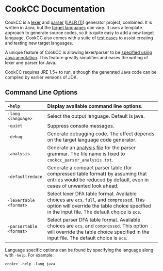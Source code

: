 # CookCC Documentation #

CookCC is a [lexer](http://en.wikipedia.org/wiki/Lexical_analysis) and [parser](http://en.wikipedia.org/wiki/Parsing) ([LALR (1)](http://en.wikipedia.org/wiki/LALR_parser)) generator project, combined.  It is written in Java, but the [target languages](TargetLanguages.md) can vary.  It uses a template approach to generate source codes, so it is quite easy to add a new target language.  CookCC also comes with a suite of [test cases](http://code.google.com/p/cookcc/source/browse/trunk/tests/) to assist creating and testing new target languages.

A unique feature of CookCC is allowing lexer/parser to be [specified using Java annotation](JavaInput.md). This feature greatly simplifies and eases the writing of lexer and parser for Java.

CookCC requires JRE 1.5+ to run, although the generated Java code can be compiled by earlier versions of JDK.

## Command Line Options ##

| `-help` | Display available command line options. |
|:--------|:----------------------------------------|
| `-lang <language>` | Select the output language.  Default is java.  |
| `-quiet` | Suppress console messages. |
| `-debug` | Generate debugging code.  The effect depends on the target language code generator. |
| `-analysis` | Generate an [analysis file](http://code.google.com/p/cookcc/source/browse/trunk/tests/java/parser/calc/cookcc_parser_analysis.txt) for the parser grammar.  The file name is fixed to `cookcc_parser_analysis.txt`. |
| `-defaultreduce` | Generate a compact parser table (for compressed table format) by assuming that entries would be reduced by default, even in cases of unwanted look ahead.  |
| `-lexertable <format>` | Select lexer DFA table format.  Available choices are `ecs`, `full`, and `compressed`.  This option will override the table choice specified in the input file.  The default choice is `ecs`. |
| `-parsertable <format>` | Select parser DFA table format.  Available choices are `ecs`, and `compressed`.  This option will override the table choice specified in the input file.  The default choice is `ecs`. |

Language specific options can be found by specifying the language along with `-help`.  For example:

`cookcc -help -lang java`
